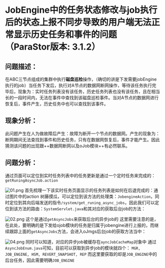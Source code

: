 # JobEngine中的任务状态修改与job执行后的状态上报不同步导致的用户端无法正常显示历史任务和事件的问题（ParaStor版本: 3.1.2）

## 问题描述：
在ABC三节点组成的集群中执行**磁盘巡检**操作，（确切的讲是下发需要jobEngine执行的job）当任务下发后，执行对A节点的数据网断网操作，等待该任务执行完毕后，现象为：实时任务列表没有该任务，历史任务列表也没有该任务，且在相当长的一段时间内，无法在事件中查找到该磁盘巡检事件。当对A节点的数据网进行恢复后，事件产生，历史任务中也可以查找到该事件。

## 现象分析：
此问题产生在人为做故障后产生：故障为断开一个节点的数据网。产生的现象为：断网期间无法查找到事件和历史任务，只有在数据网恢复后，事件才能产生。因此猜测该问题的出现跟++数据网断网以及oJob模块++有必然联系。

## 问题分析：
通过页面可以定位到实时任务列表中的任务更新是通过一个定时任务来完成的：
`getRuningAsyncJob.action`

![01.png](0)
首先梳理一下该实时任务页面显示的任务列表是如何在后退完成的：通过图片中的action
树藤摸瓜，可以定位到该方法的处理类：`JobengineAction`，同时定位到其向后端发送的指令`/system/get_runing_async_jobs`，因此我们可以定位到该方法的路由：`SystemServlet.java`和其对应的获取后台job的方法：

![02.png](1)
这个是通过`getAsyncJobs`来获取后台的异步job的
这里需要注意的是，在此处，要明确的是下发给ojob模块的任务是归属于jobengine进行上报的，而继续跟踪上面的`getAsyncJobs`方法，会进入oJmgs后台job的获取方法当中：

![04.png](2)
同时可以知道，对应的异步job被缓存在`ayncJobCacheMap`对象中
通过`AsyncJobEnum.java`可知，目前可以获取到异步job的模块就四个：
`MGR, JOB_ENGINE, HSM, REVERT_SNAPSHOT, REP`
而这里要获取的却是`JOB_ENGINE`中的后台任务，因此需要明确`JOB_ENGINE`